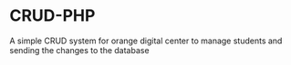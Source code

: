 # CRUD-PHP
A simple CRUD system for orange digital center to manage students and sending the changes to the database
